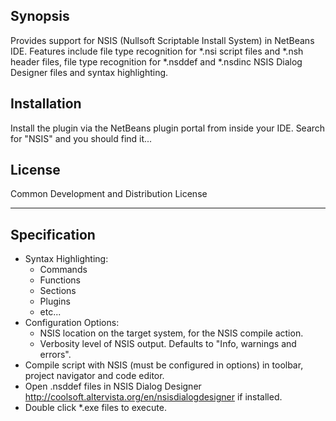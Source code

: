 ## Synopsis

Provides support for NSIS (Nullsoft Scriptable Install System) in NetBeans IDE.
Features include file type recognition for *.nsi script files and *.nsh header files, 
file type recognition for *.nsddef and *.nsdinc NSIS Dialog Designer files and
syntax highlighting.

## Installation

Install the plugin via the NetBeans plugin portal from inside your IDE. Search
for "NSIS" and you should find it...

## License

Common Development and Distribution License

---

## Specification

- Syntax Highlighting:
    - Commands
    - Functions
    - Sections
    - Plugins
    - etc...
- Configuration Options:
    - NSIS location on the target system, for the NSIS compile action.
    - Verbosity level of NSIS output. Defaults to "Info, warnings and errors".
- Compile script with NSIS (must be configured in options) in toolbar, project navigator and code editor.
- Open .nsddef files in NSIS Dialog Designer <http://coolsoft.altervista.org/en/nsisdialogdesigner> if installed.
- Double click *.exe files to execute.
